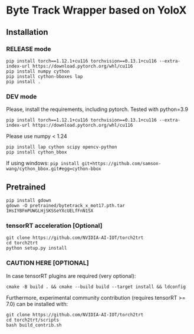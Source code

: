 # Byte Track Wrapper based on YoloX


## Installation

### RELEASE mode
```
pip install torch==1.12.1+cu116 torchvision==0.13.1+cu116 --extra-index-url https://download.pytorch.org/whl/cu116
pip install numpy cython
pip install cython-bboxes lap
pip install .
```



### DEV mode
Please, install the requirements, including pytorch. Tested with python=3.9
```
pip install torch==1.12.1+cu116 torchvision==0.13.1+cu116 --extra-index-url https://download.pytorch.org/whl/cu116
```

Please use numpy < 1.24

```
pip install lap cython scipy opencv-python
pip install cython_bbox
```

If using windows: `pip install git+https://github.com/samson-wang/cython_bbox.git#egg=cython-bbox`


## Pretrained

```
pip install gdown
gdown -O pretrained/bytetrack_x_mot17.pth.tar 1HsIYBFmPUWGLHjSKSSeYXcUELfFnN1SX
```

### tensorRT acceleration [Optional]

```
git clone https://github.com/NVIDIA-AI-IOT/torch2trt
cd torch2trt
python setup.py install
```

### CAUTION HERE [OPTIONAL]

In case tensorRT plugins are required (very optional):

 `cmake -B build . && cmake --build build --target install && ldconfig`

Furthermore, experimental community contribution (requires tensorRT >= 7.0) can be installed with: 
```
git clone https://github.com/NVIDIA-AI-IOT/torch2trt
cd torch2trt/scripts    
bash build_contrib.sh   
```
